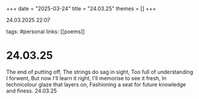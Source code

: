 +++
date = "2025-03-24"
title = "24.03.25"
themes = []
+++

24.03.2025 22:07

tags: #personal
links: [[poems]]

# 24.03.25

The end of putting off,
The strings do sag in sight,
Too full of understanding I forwent,
But now I'll learn it right,
I'll memorise to see it fresh,
In technicolour glaze that layers on,
Fashioning a seat for future knowledge and finess.
24.03.25

